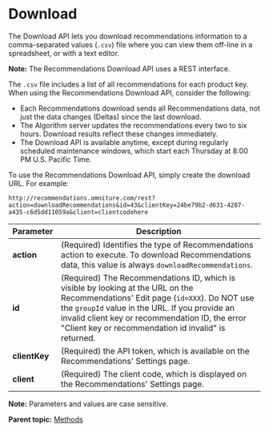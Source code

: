 # Download

The Download API lets you download recommendations information to a comma-separated values (`.csv`) file where you can view them off-line in a spreadsheet, or with a text editor.

**Note:** The Recommendations Download API uses a REST interface.

The `.csv` file includes a list of all recommendations for each product key. When using the Recommendations Download API, consider the following:

- Each Recommendations download sends all Recommendations data, not just the data changes (Deltas) since the last download.
- The Algorithm server updates the recommendations every two to six hours. Download results reflect these changes immediately.
- The Download API is available anytime, except during regularly scheduled maintenance windows, which start each Thursday at 8:00 PM U.S. Pacific Time.

To use the Recommendations Download API, simply create the download URL. For example:

```
http://recommendations.omniture.com/rest?action=downloadRecommendations&id=43&clientKey=24be79b2-d631-4207-a435-c6d5dd11059a&client=clientcodehere
```

|Parameter|Description|
|---------|-----------|
|**action** | (Required) Identifies the type of Recommendations action to execute. To download Recommendations data, this value is always `downloadRecommendations`. |
| **id** | (Required) The Recommendations ID, which is visible by looking at the URL on the Recommendations' Edit page (`id=XXX`). Do NOT use the `groupId` value in the URL. If you provide an invalid client key or recommendation ID, the error "Client key or recommendation id invalid" is returned. |
| **clientKey** | (Required) the API token, which is available on the Recommendations' Settings page. |
|**client** | (Required) The client code, which is displayed on the Recommendations' Settings page. |

**Note:** Parameters and values are case sensitive.

**Parent topic:** [Methods](../entity_mgmt/r_Recommendations_API_Methods.md)

